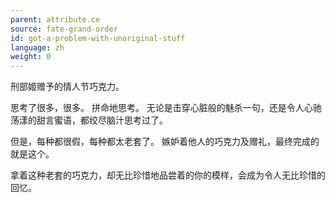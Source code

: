 ```yaml
---
parent: attribute.ce
source: fate-grand-order
id: got-a-problem-with-unoriginal-stuff
language: zh
weight: 0
---
```


刑部姬赠予的情人节巧克力。

思考了很多，很多。
拼命地思考。
无论是击穿心脏般的魅杀一句，还是令人心驰荡漾的甜言蜜语，都绞尽脑汁思考过了。

但是，每种都很假，每种都太老套了。
嫉妒着他人的巧克力及赠礼，最终完成的就是这个。

拿着这种老套的巧克力，却无比珍惜地品尝着的你的模样，会成为令人无比珍惜的回忆。
